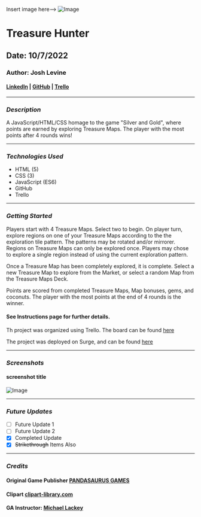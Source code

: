 Insert image here--> ![Image]()

# Treasure Hunter

## Date: 10/7/2022

### Author: Josh Levine

#### [LinkedIn](www.linkedin.com/in/joshua-levine-43b076233) | [GitHub](https://github.com/jadlevine) | [Trello](https://trello.com/b/msb0rZe6/treasure-hunter-game-project)

---

### **_Description_**

A JavaScript/HTML/CSS homage to the game "Silver and Gold", where points are earned by exploring Treasure Maps. The player with the most points after 4 rounds wins!

---

### **_Technologies Used_**

- HTML (5)
- CSS (3)
- JavaScript (ES6)
- GitHub
- Trello

---

### **_Getting Started_**

Players start with 4 Treasure Maps. Select two to begin. On player turn, explore regions on one of your Treasure Maps according to the the exploration tile pattern. The patterns may be rotated and/or mirrorer. Regions on Treasure Maps can only be explored once. Players may chose to explore a single region instead of using the current exploration pattern.

Once a Treasure Map has been completely explored, it is complete. Select a new Treasure Map to explore from the Market, or select a random Map from the Treasure Maps Deck.

Points are scored from completed Treasure Maps, Map bonuses, gems, and coconuts. The player with the most points at the end of 4 rounds is the winner.

#### **See Instructions page for further details.**

Th project was organized using Trello. The board can be found [here](https://trello.com/b/msb0rZe6)

The project was deployed on Surge, and can be found [here](https://surge.sh/)

---

### **_Screenshots_**

#### screenshot title

![Image](urlGoesHere)

---

### **_Future Updates_**

- [ ] Future Update 1
- [ ] Future Update 2
- [x] Completed Update
- [x] ~~Strikethrough~~ Items Also

---

### **_Credits_**

#### Original Game Publisher [PANDASAURUS GAMES](https://pandasaurusgames.com/products/silver-and-gold)

#### Clipart [clipart-library.com](http://clipart-library.com/)

#### GA Instructor: [Michael Lackey](https://michaellackey.com/)
